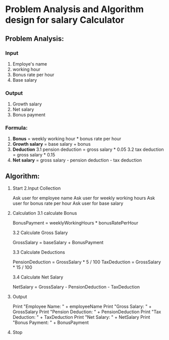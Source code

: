 # Problem Analysis and Algorithm design for salary Calculator




## Problem Analysis:
### Input
1. Employe's name
2. working hour
3. Bonus rate per hour
4. Base salary

### Output
1. Growth salary
2. Net salary
3. Bonus payment


### Formula: 
1. **Bonus** = weekly working hour * bonus rate per hour
2. **Growth salary** = base salary + bonus 
3. **Deduction**
    3.1 pension deduction = gross salary * 0.05
    3.2 tax deduction = gross salary * 0.15
4. **Net salary** = gross salary - pension deduction - tax deduction

## Algorithm:

1. Start
 2.Input Collection
    
   Ask user for employee name
    Ask user for weekly working hours
    Ask user for bonus rate per hour
    Ask user for base salary

3. Calculation
   3.1 calculate Bonus
    
     BonusPayment = weeklyWorkingHours * bonusRatePerHour

   3.2 Calculate Gross Salary
    
     GrossSalary = baseSalary + BonusPayment

   3.3 Calculate Deductions
   
     PensionDeduction = GrossSalary * 5 / 100
    TaxDeduction = GrossSalary * 15 / 100

   3.4 Calculate Net Salary
    
     NetSalary = GrossSalary - PensionDeduction - TaxDeduction

4. Output
    
    Print "Employee Name: " + employeeName
    Print "Gross Salary: " + GrossSalary
    Print "Pension Deduction: " + PensionDeduction
    Print "Tax Deduction: " + TaxDeduction
    Print "Net Salary: " + NetSalary
    Print "Bonus Payment: " + BonusPayment
5. Stop
